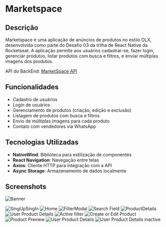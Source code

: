 # Marketspace

## Descrição

Marketspace é uma aplicação de anúncios de produtos no estilo OLX, desenvolvida como parte do Desafio 03 da trilha de React Native da Rocketseat. A aplicação permite aos usuários cadastrar-se, fazer login, gerenciar produtos, listar produtos com busca e filtros, e enviar múltiplas imagens dos produtos.

API do BackEnd: [MarketSpace API](https://github.com/rocketseat-education/ignite-rn-2022-challenge-marketspace-api)

## Funcionalidades

- Cadastro de usuários
- Login de usuários
- Gerenciamento de produtos (criação, edição e exclusão)
- Listagem de produtos com busca e filtros
- Envio de múltiplas imagens para cada produto
- Contato com vendedores via WhatsApp

## Tecnologias Utilizadas

- **NativeWind**: Biblioteca para estilização de componentes
- **React Navigation**: Navegação entre telas
- **Axios**: Cliente HTTP para integração com a API
- **Async Storage**: Armazenamento de dados localmente

## Screenshots

![Banner](./screenshots/1.png)

![SingUpSingIn](./screenshots/2.png)
![Home](./screenshots/3.png)
![FilterModal](./screenshots/4.png)
![Search Field](./screenshots/5.png)
![ProductDetails](./screenshots/6.png)
![User Product Details](./screenshots/7.png)
![Active filter](./screenshots/9.png)
![Create or Edit Product](./screenshots/8.png)
![Product Preview](./screenshots/10.png)
![User Product Details](./screenshots/11.png)
![User Product Details inactive](./screenshots/12.png)